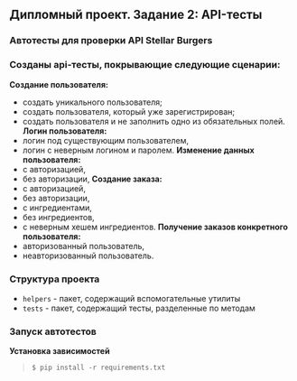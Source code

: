 ## Дипломный проект. Задание 2: API-тесты

### Автотесты для проверки  API Stellar Burgers

### Созданы api-тесты, покрывающие следующие сценарии:
**Создание пользователя:**
- создать уникального пользователя;
- создать пользователя, который уже зарегистрирован;
- создать пользователя и не заполнить одно из обязательных полей.
**Логин пользователя:**
- логин под существующим пользователем,
- логин с неверным логином и паролем.
**Изменение данных пользователя:**
- с авторизацией,
- без авторизации,
**Создание заказа:**
- с авторизацией,
- без авторизации,
- с ингредиентами,
- без ингредиентов,
- с неверным хешем ингредиентов.
**Получение заказов конкретного пользователя:**
- авторизованный пользователь,
- неавторизованный пользователь.

### Структура проекта

- `helpers` - пакет, содержащий вспомогательные утилиты
- `tests` - пакет, содержащий тесты, разделенные по методам

### Запуск автотестов

**Установка зависимостей**

> `$ pip install -r requirements.txt`
